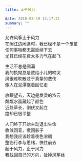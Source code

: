 ```yaml
---
title: 止于风力

date: 2018-08-19 12:17:21
summary: ""
---
```

允许风筝止于风力\
在闽江边闲逛时，我已经不是一个孩童\
任何事物都无需延续下去\
尤其已经花费太多力气在起飞

生活不总是圆满\
我的执拗总是败给小儿的啼哭\
风很难吹散过于真挚的悲伤\
像人在泥潭拖着回忆走

放眼望去，天边是发烫的浓云\
粼粼水面藏起了颜色\
近处草长，倒伏又起立\
路却已很平整

人们终于开始主动退出生命\
收敛回音，撤回影子\
我想我应该趁着夜色浓稠\
整饬行李与思绪，快往前去\
起于风力，止于风力\
我找回自己的方向，扯掉风筝丝
